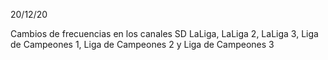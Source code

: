 20/12/20

Cambios de frecuencias en los canales SD LaLiga, LaLiga 2, LaLiga 3, Liga de Campeones 1, Liga de Campeones 2 y Liga de Campeones 3

